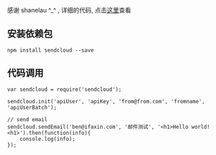 
感谢 shanelau ^_^ , 详细的代码, 点击[这里](https://github.com/shanelau/sendcloud)查看

## 安装依赖包

```
npm install sendcloud --save
```

## 代码调用

```
var sendcloud = require('sendcloud');

sendcloud.init('apiUser', 'apiKey', 'from@from.com', 'fromname', 'apiUserBatch');

// send email
sendcloud.sendEmail('ben@ifaxin.com', '邮件测试', '<h1>Hello world!<h1>').then(function(info){
    console.log(info);
});


```

